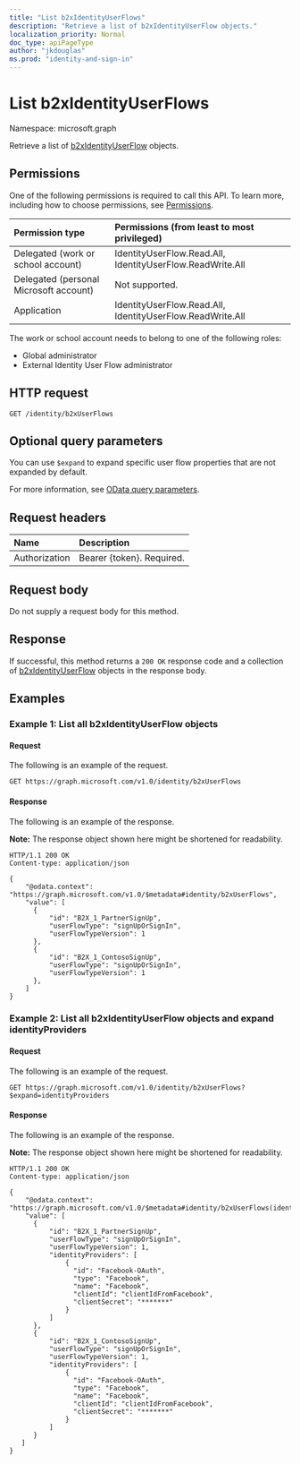 ```yaml
---
title: "List b2xIdentityUserFlows"
description: "Retrieve a list of b2xIdentityUserFlow objects."
localization_priority: Normal
doc_type: apiPageType
author: "jkdouglas"
ms.prod: "identity-and-sign-in"
---
```


# List b2xIdentityUserFlows

Namespace: microsoft.graph

Retrieve a list of [b2xIdentityUserFlow](../resources/b2xidentityuserflow.md) objects.

## Permissions

One of the following permissions is required to call this API. To learn more, including how to choose permissions, see [Permissions](/graph/permissions-reference).

|Permission type      | Permissions (from least to most privileged)              |
|:--------------------|:---------------------------------------------------------|
|Delegated (work or school account)|IdentityUserFlow.Read.All, IdentityUserFlow.ReadWrite.All|
|Delegated (personal Microsoft account)| Not supported.|
|Application|IdentityUserFlow.Read.All, IdentityUserFlow.ReadWrite.All|

The work or school account needs to belong to one of the following roles:

* Global administrator
* External Identity User Flow administrator

## HTTP request

<!-- { "blockType": "ignored" } -->

```http
GET /identity/b2xUserFlows
```

## Optional query parameters

You can use `$expand` to expand specific user flow properties that are not expanded by default.

For more information, see [OData query parameters](/graph/query-parameters).

## Request headers

|Name|Description|
|:---------------|:----------|
|Authorization|Bearer {token}. Required.|

## Request body

Do not supply a request body for this method.

## Response

If successful, this method returns a `200 OK` response code and a collection of [b2xIdentityUserFlow](../resources/b2xidentityuserflow.md) objects in the response body.

## Examples

### Example 1: List all b2xIdentityUserFlow objects

#### Request

The following is an example of the request.

<!-- {
  "blockType": "request",
  "name": "list_b2xUserFlows"
}
-->

``` http
GET https://graph.microsoft.com/v1.0/identity/b2xUserFlows
```

#### Response

The following is an example of the response.

**Note:** The response object shown here might be shortened for readability.

<!-- {
  "blockType": "response",
  "truncated": true,
  "@odata.type": "microsoft.graph.b2xIdentityUserFlow",
  "isCollection": true
} -->

```http
HTTP/1.1 200 OK
Content-type: application/json

{
    "@odata.context": "https://graph.microsoft.com/v1.0/$metadata#identity/b2xUserFlows",
    "value": [
      {
          "id": "B2X_1_PartnerSignUp",
          "userFlowType": "signUpOrSignIn",
          "userFlowTypeVersion": 1
      },
      {
          "id": "B2X_1_ContosoSignUp",
          "userFlowType": "signUpOrSignIn",
          "userFlowTypeVersion": 1
      },
    ]
}
```

### Example 2: List all b2xIdentityUserFlow objects and expand identityProviders

#### Request

The following is an example of the request.

<!-- {
  "blockType": "request",
  "name": "list_b2xUserFlows_expand"
}
-->

``` http
GET https://graph.microsoft.com/v1.0/identity/b2xUserFlows?$expand=identityProviders
```

#### Response

The following is an example of the response.

**Note:** The response object shown here might be shortened for readability.

<!-- {
  "blockType": "response",
  "truncated": true,
  "@odata.type": "microsoft.graph.b2xIdentityUserFlow",
  "isCollection": true
} -->

```http
HTTP/1.1 200 OK
Content-type: application/json

{
    "@odata.context": "https://graph.microsoft.com/v1.0/$metadata#identity/b2xUserFlows(identityProviders)",
    "value": [
      {
          "id": "B2X_1_PartnerSignUp",
          "userFlowType": "signUpOrSignIn",
          "userFlowTypeVersion": 1,
          "identityProviders": [
              {
                "id": "Facebook-OAuth",
                "type": "Facebook",
                "name": "Facebook",
                "clientId": "clientIdFromFacebook",
                "clientSecret": "*******"
              }  
          ]
      },
      {
          "id": "B2X_1_ContosoSignUp",
          "userFlowType": "signUpOrSignIn",
          "userFlowTypeVersion": 1,
          "identityProviders": [
              {
                "id": "Facebook-OAuth",
                "type": "Facebook",
                "name": "Facebook",
                "clientId": "clientIdFromFacebook",
                "clientSecret": "*******"
              }  
          ]
      }
   ]
}
```

<!-- {
  "type": "#page.annotation",
  "description": "List b2xUserFlows",
  "keywords": "",
  "section": "documentation",
  "tocPath": "",
  "suppressions": [
    "Error: list_b2xUserFlows/container/userFlowTypeVersion:\r\n      Expected type Single but actual was Int64. Property: userFlowTypeVersion, actual value: '1'",
    "Error: list_b2xUserFlows_expand/container/userFlowTypeVersion:\r\n    Expected type Single but actual was Int64. Property: userFlowTypeVersion, actual value: '1'"
  ]
}-->
